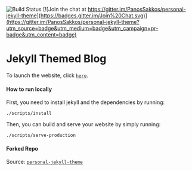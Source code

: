 ![Build Status](https://travis-ci.org/PanosSakkos/personal-jekyll-theme.svg?branch=master)
[![Join the chat at https://gitter.im/PanosSakkos/personal-jekyll-theme](https://badges.gitter.im/Join%20Chat.svg)](https://gitter.im/PanosSakkos/personal-jekyll-theme?utm_source=badge&utm_medium=badge&utm_campaign=pr-badge&utm_content=badge)

# Jekyll Themed Blog 

To launch the website, click [`here`](https://tsmith5151.github.io/Blog/).

#### How to run locally

First, you need to install jekyll and the dependencies by running:

````
./scripts/install
````

Then, you can build and serve your website by simply running:

````
./scripts/serve-production
````

#### Forked Repo

Source: [`personal-jekyll-theme`](https://github.com/PanosSakkos/personal-jekyll-theme)
